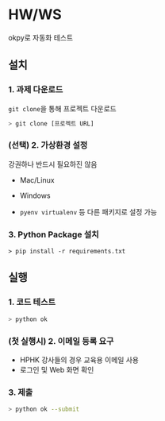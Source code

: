 # HW/WS 
okpy로 자동화 테스트

## 설치
### 1. 과제 다운로드
`git clone`을 통해 프로젝트 다운로드
```bash
> git clone [프로젝트 URL]
```

### (선택) 2. 가상환경 설정
강권하나 반드시 필요하진 않음
- Mac/Linux

- Windows

- `pyenv virtualenv` 등 다른 패키지로 설정 가능

### 3. Python Package 설치
```
> pip install -r requirements.txt
```


## 실행
### 1. 코드 테스트
```bash
> python ok
```

### (첫 실행시) 2. 이메일 등록 요구
- HPHK 강사들의 경우 교육용 이메일 사용
- 로그인 및 Web 화면 확인

### 3. 제출
```bash
> python ok --submit
```